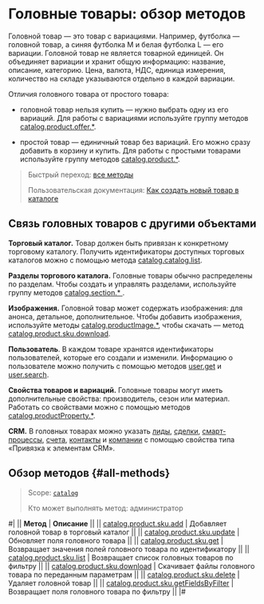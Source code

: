 # Головные товары: обзор методов

Головной товар — это товар с вариациями. Например, футболка — головной товар, а синяя футболка M и белая футболка L — его вариации. Головной товар не является товарной единицей. Он объединяет вариации и хранит общую информацию: название, описание, категорию. Цена, валюта, НДС, единица измерения, количество на складе указываются отдельно в каждой вариации.

Отличия головного товара от простого товара:

- головной товар нельзя купить — нужно выбрать одну из его вариаций. Для работы с вариациями используйте группу методов [catalog.product.offer.\*](../offer/index.md).

- простой товар — единичный товар без вариаций. Его можно сразу добавить в корзину и купить. Для работы с простыми товарами используйте группу методов [catalog.product.\*](../index.md).

> Быстрый переход: [все методы](#all-methods) 
> 
> Пользовательская документация: [Как создать новый товар в каталоге](https://helpdesk.bitrix24.ru/open/11657084/)

## Связь головных товаров с другими объектами

**Торговый каталог.** Товар должен быть привязан к конкретному торговому каталогу. Получить идентификаторы доступных торговых каталогов можно с помощью метода [catalog.catalog.list](../../catalog/catalog-catalog-list.md).

**Разделы торгового каталога.** Головные товары обычно распределены по разделам. Чтобы создать и управлять разделами, используйте группу методов [catalog.section.\* ](../../section/index.md).

**Изображения.** Головной товар может содержать изображения: для анонса, детальное, дополнительное. Чтобы добавить изображения, используйте методы [catalog.productImage.\*](../../product-image/index.md), чтобы скачать — метод [catalog.product.sku.download](./catalog-product-sku-download.md).

**Пользователь**. В каждом товаре хранятся идентификаторы пользователей, которые его создали и изменили. Информацию о пользователе можно получить с помощью методов [user.get](../../../user/user-get.md) и [user.search](../../../user/user-search.md).

**Свойства товаров и вариаций.** Головные товары могут иметь дополнительные свойства: производитель, сезон или материал. Работать со свойствами можно с помощью методов [catalog.productProperty.\*](../../product-property/index.md).

**CRM.** В головных товарах можно указать [лиды](../../../crm/leads/index.md), [сделки](../../../crm/deals/index.md), [смарт-процессы](../../../crm/universal/index.md), [счета](../../../crm/universal/invoice.md), [контакты](../../../crm/contacts/index.md) и [компании](../../../crm/companies/index.md) с помощью свойства типа «Привязка к элементам CRM».

## Обзор методов {#all-methods}

> Scope: [`catalog`](../../../scopes/permissions.md)
>
> Кто может выполнять метод: администратор

#|
|| **Метод** | **Описание** ||
|| [catalog.product.sku.add](./catalog-product-sku-add.md) | Добавляет головной товар в торговый каталог ||
|| [catalog.product.sku.update](./catalog-product-sku-update.md) | Обновляет поля головного товара ||
|| [catalog.product.sku.get](./catalog-product-sku-get.md) | Возвращает значения полей головного товара по идентификатору ||
|| [catalog.product.sku.list](./catalog-product-sku-list.md) | Возвращает список головных товаров по фильтру ||
|| [catalog.product.sku.download](./catalog-product-sku-download.md) | Скачивает файлы головного товара по переданным параметрам ||
|| [catalog.product.sku.delete](./catalog-product-sku-delete.md) | Удаляет головной товар ||
|| [catalog.product.sku.getFieldsByFilter](./catalog-product-sku-get-fields-by-filter.md) | Возвращает поля головного товара по фильтру ||
|#